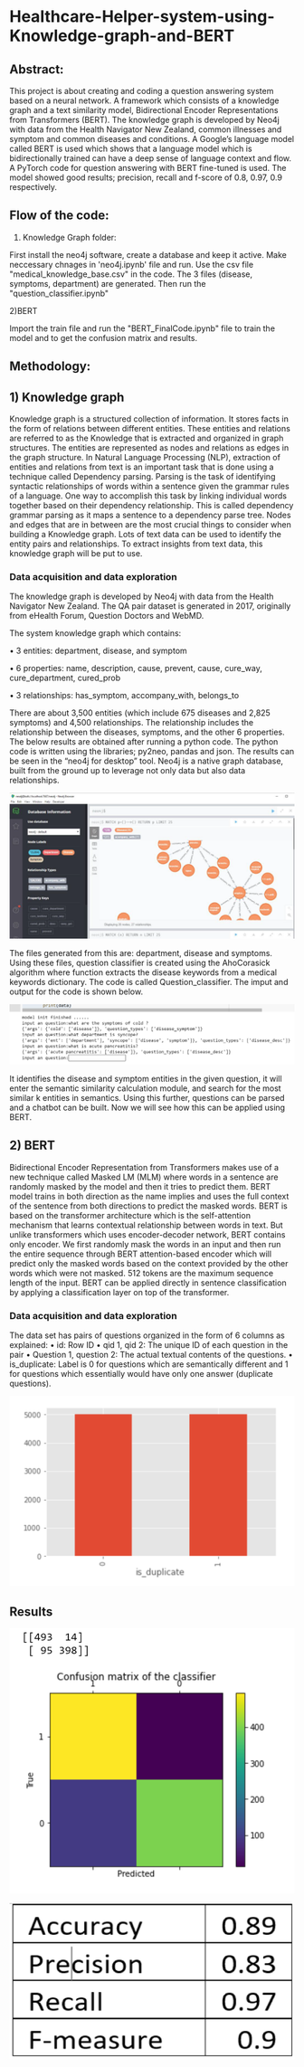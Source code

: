# Healthcare-Helper-system-using-Knowledge-graph-and-BERT


## Abstract:

This project is about creating and coding a question answering system based on a neural network. A framework which consists of a knowledge graph and a text similarity model, Bidirectional Encoder Representations from Transformers (BERT). The knowledge graph is developed by Neo4j with data from the Health Navigator New Zealand, common illnesses and symptom and common diseases and conditions. A Google’s language model called BERT is used which shows that a language model which is bidirectionally trained can have a deep sense of language context and flow. A PyTorch code for question answering with BERT fine-tuned is used. The model showed good results; precision, recall and f-score of 0.8, 0.97, 0.9 respectively. 


## Flow of the code:

1) Knowledge Graph folder: 

First install the neo4j software, create a database and keep it active. Make neccessary chnages in 'neo4j.ipynb' file and run. Use the csv file "medical_knowledge_base.csv" in the code. The 3 files (disease, symptoms, department) are generated. Then run the "question_classifier.ipynb"


2)BERT

Import the train file and run the "BERT_FinalCode.ipynb" file to train the model and to get the confusion matrix and results.


## Methodology:

## 1) Knowledge graph 
Knowledge graph  is a structured collection of information. It stores facts in the form of relations between different entities. These entities and relations are referred to as the Knowledge that is extracted and organized in graph structures. The entities are represented as nodes and relations as edges in the graph structure. In Natural Language Processing (NLP), extraction of entities and relations from text is an important task that is done using a technique called Dependency parsing. Parsing is the task of identifying syntactic relationships of words within a sentence given the grammar rules of a language. One way to accomplish this task by linking individual words together based on their dependency relationship. This is called dependency grammar parsing as it maps a sentence to a dependency parse tree. Nodes and edges that are in between are the most crucial things to consider when building a Knowledge graph. Lots of text data can be used to identify the entity pairs and relationships. To extract insights from text data, this knowledge graph will be put to use.


### Data acquisition and data exploration

The knowledge graph is developed by Neo4j with data from the Health Navigator New Zealand. The QA pair dataset is generated in 2017, originally from eHealth Forum, Question Doctors and WebMD. 

The system knowledge graph which contains:

•	3 entities: department, disease, and symptom

•	6 properties: name, description, cause, prevent, cause, cure_way, cure_department, cured_prob

•	3 relationships: has_symptom, accompany_with, belongs_to

There are about 3,500 entities (which include 675 diseases and 2,825 symptoms) and 4,500 relationships. The relationship includes the relationship between the diseases, symptoms, and the other 6 properties. The below results are obtained after running a python code. The python code is written using the libraries; py2neo, pandas and json. The results can be seen in the “neo4j for desktop” tool. Neo4j is a native graph database, built from the ground up to leverage not only data but also data relationships.

![alt text](images/neo4j.png)


The files generated from this are: department, disease and symptoms. Using these files, question classifier is created using the AhoCorasick algorithm where function extracts the disease keywords from a medical keywords dictionary. The code is called Question_classifier. The imput and output for the code is shown below. 
  
![alt text](images/Qc.png)


It identifies the disease and symptom entities in the given question, it will enter the semantic similarity calculation module, and search for the most similar k entities in semantics. Using this further, questions can be parsed and a chatbot can be built. Now we will see how this can be applied using BERT. 

## 2) BERT
Bidirectional Encoder Representation from Transformers makes use of a new technique called Masked LM (MLM) where words in a sentence are randomly masked by the model and then it tries to predict them. BERT model trains in both direction as the name implies and uses the full context of the sentence from both directions to predict the masked words. BERT is based on the transformer architecture which is the self-attention mechanism that learns contextual relationship between words in text. But unlike transformers which uses encoder-decoder network, BERT contains only encoder. We first randomly mask the words in an input and then run the entire sequence through BERT attention-based encoder which will predict only the masked words based on the context provided by the other words which were not masked. 512 tokens are the maximum sequence length of the input. BERT can be applied directly in sentence classification by applying a classification layer on top of the transformer. 

### Data acquisition and data exploration
The data set has pairs of questions organized in the form of 6 columns as explained:
•	id: Row ID
•	qid 1, qid 2: The unique ID of each question in the pair
•	Question 1, question 2: The actual textual contents of the questions.
•	is_duplicate: Label is 0 for questions which are semantically different and 1 for questions which essentially would have only one answer (duplicate questions).

![alt text](images/du.png)


## Results


![alt text](images/CM.png)



![alt text](images/tb.png)



